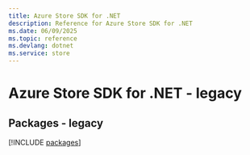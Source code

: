 ```yaml
---
title: Azure Store SDK for .NET
description: Reference for Azure Store SDK for .NET
ms.date: 06/09/2025
ms.topic: reference
ms.devlang: dotnet
ms.service: store
---
```

# Azure Store SDK for .NET - legacy
## Packages - legacy
[!INCLUDE [packages](store-index.md)]